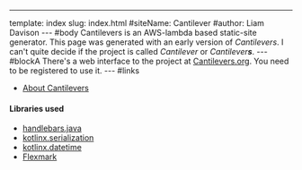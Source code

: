 ---
template: index
slug: index.html
#siteName: Cantilever
#author: Liam Davison
--- #body
Cantilevers is an AWS-lambda based static-site generator. This page was generated with an early version of _Cantilevers_. I can't quite decide if the project is called _Cantilever_ or _Cantilever**s**_.
--- #blockA
There's a web interface to the project at [Cantilevers.org](https://www.cantilevers.org). You need to be registered to use it.
--- #links
- [About Cantilevers](/about)

#### Libraries used
 
- [handlebars.java](https://github.com/jknack/handlebars.java)
- [kotlinx.serialization](https://github.com/Kotlin/kotlinx.serialization)
- [kotlinx.datetime](https://github.com/Kotlin/kotlinx-datetime)
- [Flexmark](https://github.com/vsch/flexmark-java)

